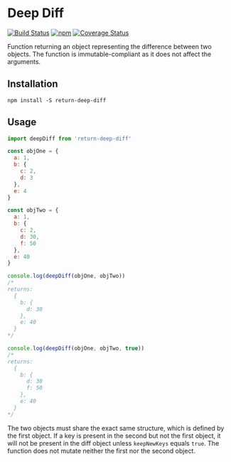 #  Deep Diff
[![Build Status](https://travis-ci.org/dispix/deep-diff.svg?branch=master)](https://travis-ci.org/dispix/deep-diff) [![npm](https://badge.fury.io/js/return-deep-diff.svg)](https://www.npmjs.com/package/return-deep-diff)
[![Coverage Status](https://coveralls.io/repos/github/dispix/deep-diff/badge.svg?branch=master)](https://coveralls.io/github/dispix/deep-diff?branch=master)

Function returning an object representing the difference between two objects. The function is immutable-compliant as it does not affect the arguments.

## Installation

```
npm install -S return-deep-diff
```

## Usage

```js
import deepDiff from 'return-deep-diff'

const objOne = {
  a: 1,
  b: {
    c: 2,
    d: 3
  },
  e: 4
}

const objTwo = {
  a: 1,
  b: {
    c: 2,
    d: 30,
    f: 50
  },
  e: 40
}

console.log(deepDiff(objOne, objTwo))
/*
returns:
  {
    b: {
      d: 30
    },
    e: 40
  }
*/

console.log(deepDiff(objOne, objTwo, true))
/*
returns:
  {
    b: {
      d: 30
      f: 50
    },
    e: 40
  }
*/
```

The two objects must share the exact same structure, which is defined by the first object. If a key is present in the second but not the first object, it will not be present in the diff object unless `keepNewKeys` equals `true`.
The function does not mutate neither the first nor the second object.
